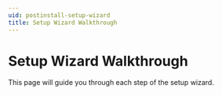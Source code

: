 ```yaml
---
uid: postinstall-setup-wizard
title: Setup Wizard Walkthrough
---
```


# Setup Wizard Walkthrough

This page will guide you through each step of the setup wizard.
